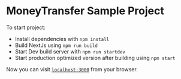 # MoneyTransfer Sample Project

To start project:

  * Install dependencies with `npm install`
  * Build NextJs using `npm run build`
  * Start Dev build server with  `npm run startdev`
  * Start production optimized version after building using `npm start`

Now you can visit [`localhost:3000`](http://localhost:3000) from your browser.